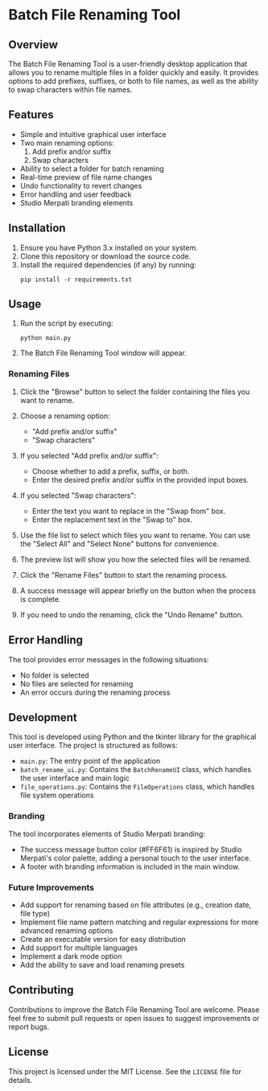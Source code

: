 # Batch File Renaming Tool

## Overview

The Batch File Renaming Tool is a user-friendly desktop application that allows you to rename multiple files in a folder quickly and easily. It provides options to add prefixes, suffixes, or both to file names, as well as the ability to swap characters within file names.

## Features

- Simple and intuitive graphical user interface
- Two main renaming options:
  1. Add prefix and/or suffix
  2. Swap characters
- Ability to select a folder for batch renaming
- Real-time preview of file name changes
- Undo functionality to revert changes
- Error handling and user feedback
- Studio Merpati branding elements

## Installation

1. Ensure you have Python 3.x installed on your system.
2. Clone this repository or download the source code.
3. Install the required dependencies (if any) by running:
   ```
   pip install -r requirements.txt
   ```

## Usage

1. Run the script by executing:
   ```
   python main.py
   ```
2. The Batch File Renaming Tool window will appear.

### Renaming Files

1. Click the "Browse" button to select the folder containing the files you want to rename.
2. Choose a renaming option:
   - "Add prefix and/or suffix"
   - "Swap characters"

3. If you selected "Add prefix and/or suffix":
   - Choose whether to add a prefix, suffix, or both.
   - Enter the desired prefix and/or suffix in the provided input boxes.

4. If you selected "Swap characters":
   - Enter the text you want to replace in the "Swap from" box.
   - Enter the replacement text in the "Swap to" box.

5. Use the file list to select which files you want to rename. You can use the "Select All" and "Select None" buttons for convenience.

6. The preview list will show you how the selected files will be renamed.

7. Click the "Rename Files" button to start the renaming process.

8. A success message will appear briefly on the button when the process is complete.

9. If you need to undo the renaming, click the "Undo Rename" button.

## Error Handling

The tool provides error messages in the following situations:
- No folder is selected
- No files are selected for renaming
- An error occurs during the renaming process

## Development

This tool is developed using Python and the tkinter library for the graphical user interface. The project is structured as follows:

- `main.py`: The entry point of the application
- `batch_rename_ui.py`: Contains the `BatchRenameUI` class, which handles the user interface and main logic
- `file_operations.py`: Contains the `FileOperations` class, which handles file system operations

### Branding

The tool incorporates elements of Studio Merpati branding:
- The success message button color (#FF6F61) is inspired by Studio Merpati's color palette, adding a personal touch to the user interface.
- A footer with branding information is included in the main window.

### Future Improvements

- Add support for renaming based on file attributes (e.g., creation date, file type)
- Implement file name pattern matching and regular expressions for more advanced renaming options
- Create an executable version for easy distribution
- Add support for multiple languages
- Implement a dark mode option
- Add the ability to save and load renaming presets

## Contributing

Contributions to improve the Batch File Renaming Tool are welcome. Please feel free to submit pull requests or open issues to suggest improvements or report bugs.

## License

This project is licensed under the MIT License. See the `LICENSE` file for details.
